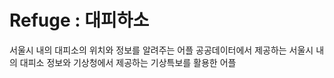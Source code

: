 # Refuge  : 대피하소

서울시 내의 대피소의 위치와 정보를 알려주는 어플
공공데이터에서 제공하는 서울시 내의 대피소 정보와 
기상청에서 제공하는 기상특보를 활용한 어플 

